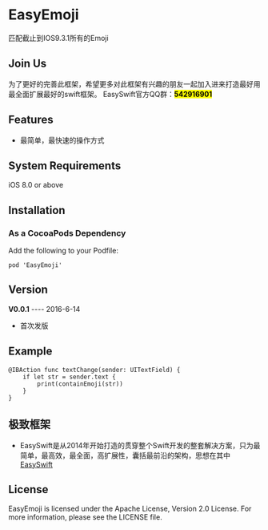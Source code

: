 # EasyEmoji
匹配截止到IOS9.3.1所有的Emoji

## Join Us 
为了更好的完善此框架，希望更多对此框架有兴趣的朋友一起加入进来打造最好用最全面扩展最好的swift框架。
EasySwift官方QQ群：<mark>**542916901**</mark>

## Features
* 最简单，最快速的操作方式

## System Requirements
iOS 8.0 or above

## Installation
### As a CocoaPods Dependency
Add the following to your Podfile:

	pod 'EasyEmoji'
	
## Version
**V0.0.1** ---- 2016-6-14

* 首次发版
	
## Example
	@IBAction func textChange(sender: UITextField) {
        if let str = sender.text {
            print(containEmoji(str))
        }
    }
    
## 极致框架
* EasySwift是从2014年开始打造的贯穿整个Swift开发的整套解决方案，只为最简单，最高效，最全面，高扩展性，囊括最前沿的架构，思想在其中[EasySwift](https://github.com/stubbornnessness/EasySwift)

## License
EasyEmoji is licensed under the Apache License, Version 2.0 License. For more information, please see the LICENSE file.
